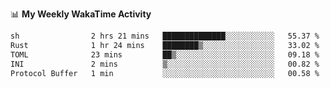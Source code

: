 <!--
**stamp711/stamp711** is a ✨ _special_ ✨ repository because its `README.md` (this file) appears on your GitHub profile.

Here are some ideas to get you started:

- 🔭 I’m currently working on ...
- 🌱 I’m currently learning ...
- 👯 I’m looking to collaborate on ...
- 🤔 I’m looking for help with ...
- 💬 Ask me about ...
- 📫 How to reach me: ...
- 😄 Pronouns: ...
- ⚡ Fun fact: ...
-->

📊 **My Weekly WakaTime Activity**

<!--START_SECTION:waka-->

```txt
sh                2 hrs 21 mins   ██████████████░░░░░░░░░░░   55.37 %
Rust              1 hr 24 mins    ████████▒░░░░░░░░░░░░░░░░   33.02 %
TOML              23 mins         ██▒░░░░░░░░░░░░░░░░░░░░░░   09.18 %
INI               2 mins          ▒░░░░░░░░░░░░░░░░░░░░░░░░   00.82 %
Protocol Buffer   1 min           ░░░░░░░░░░░░░░░░░░░░░░░░░   00.58 %
```

<!--END_SECTION:waka-->
